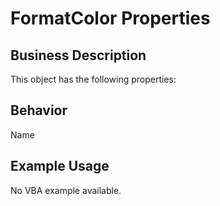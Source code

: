 # FormatColor Properties

## Business Description
This object has the following properties:

## Behavior
Name

## Example Usage
No VBA example available.